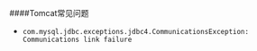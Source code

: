 ####Tomcat常见问题

* `com.mysql.jdbc.exceptions.jdbc4.CommunicationsException: Communications link failure`

